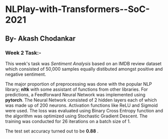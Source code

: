 # NLPlay-with-Transformers--SoC-2021

<h2> By- Akash Chodankar</h2> 

<h3> Week 2 Task:-</h3>

<p> This week's task was <i>Sentiment Analysis</i> based on an IMDB review dataset which consisted of 50,000 samples equally distibuted amongst positive and negative sentiment.</p>

<p> The major proportion of preprocessing was done with the popular NLP library; <b>nltk</b> with some assistant of functions from other libraries. For predictions, a Feedforward Neural Network was implemented using <b>pytorch</b>. The Neural Network consisted of 2 hidden layers each of which was made up of 200 neurons. Activation functions like ReLU and Sigmoid were used. The loss was evaluated using Binary Cross Entropy function and the algorithm was optimized using Stochastic Gradient Descent. The training was conducted for 26 iterations on a batch size of 1.</p>

<p> The test set accuracy turned out to be <b>0.88</b> . </p>
